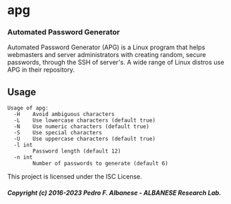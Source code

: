 # apg
### Automated Password Generator 
Automated Password Generator (APG) is a Linux program that helps webmasters and server administrators with creating random, secure passwords, through the SSH of server's. A wide range of Linux distros use APG in their repository. 

## Usage
```
Usage of apg:
  -H    Avoid ambiguous characters
  -L    Use lowercase characters (default true)
  -N    Use numeric characters (default true)
  -S    Use special characters
  -U    Use uppercase characters (default true)
  -l int
        Password length (default 12)
  -n int
        Number of passwords to generate (default 6)
```
This project is licensed under the ISC License.
##### Copyright (c) 2016-2023 Pedro F. Albanese - ALBANESE Research Lab.
